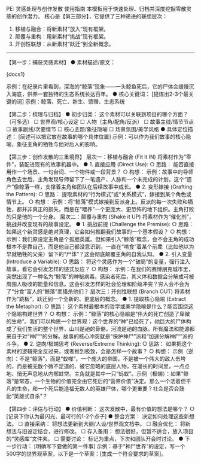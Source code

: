 PE: 灵感处理与创作发散
使用指南
本模板用于快速处理、归档并深度挖掘零散灵感的创作潜力。
核心是【第三部分】，它提供了三种递进的联想层次：
1. 移植与融合：将新素材“放入”现有框架。
2. 颠覆与重构：用新素材“挑战”现有框架。
3. 开创性联想：从新素材“跃迁”到全新概念。
----------------------------------------------------------------
【第一步：捕获灵感素材】
● 素材描述/原文：

{docs1}


示例：在纪录片里看到，深海的“鲸落”现象——一头鲸鱼死后，它的尸体会缓慢沉入海底，供养一套独特的生态系统长达百年。
● 核心关键词： [提炼出2-3个最关键的词]
示例：鲸落、死亡、新生、馈赠、生态系统

【第二步：梳理与归档】
● 初步归类： 这个素材可以关联到项目的哪个方面？（可多选）
    ☐ 世界观/核心设定
    ☐ 人物（主角/配角/反派）
    ☐ 故事主线/情节节点
    ☐ 故事副线/次要情节
    ☐ 核心主题/象征隐喻
    ☐ 场景氛围/美学风格
● 具体定位描述： [简述可以把它放在故事的哪个具体位置]
示例：可以作为我们故事的核心隐喻，象征主角的牺牲与他对后人的影响。

【第三步：创作发散的三重境界】
层次一：移植与融合 (Fit it IN)
将素材作为“零件”，装配进现有的故事机器中。
● 1. 直接应用 (Direct Use):
    ○ 思路： 能否直接用作一个场景、一句台词、一个物件或一段背景？
    ○ 构想：
示例：故事中的导师角色去世后，主角发现导师留下了一笔遗产、人脉和一个未完成的计划，这个“遗产”像鲸落一样，支撑着主角和团队在后续故事中成长。
● 2. 变形嫁接 (Grafting the Pattern):
    ○ 思路： 提取素材的“行为模式”或“关系模式”，嫁接到某个角色或情节上。
    ○ 构想：
示例：将“鲸落”模式嫁接到反派身上。反派的每一次失败和牺牲，都并非真正的损失，而是在“喂养”一个更庞大、更恐怖的地下组织。主角打败的只是他的一个分身。
层次二：颠覆与重构 (Shake it UP)
将素材作为“催化剂”，挑战并改变现有的故事设定。
● 1. 挑战前提 (Challenge the Premise):
    ○ 思路： 如果这个新灵感是绝对真理，它会如何推翻我们故事的一个基本假设？
    ○ 构想：
示例：我们原设定主角是个孤胆英雄。但如果引入“鲸落”概念，会不会主角的成功根本不是靠自己，而是他自己都没意识到，一直在“啃食”着某个前辈（比如他以为早就牺牲的父亲）留下的“尸体”？这会彻底颠覆主角的自我认知。
● 2. 引入变量 (Introduce a Variable):
    ○ 思路： 将这个灵感作为一个“破局”的变量，强行注入故事，看它会引发怎样的链式反应？
    ○ 构想：
示例：在我们的赛博朋克城市里，突然出现了一种名为“鲸落”的神秘病毒。感染者死后，其义体和数据会分解成可被周围人吸收的能量和信息。这会引发怎样的社会伦理和阶级冲突？穷人会不会为了“分食”富人的“鲸落”而猎杀他们？
层次三：开创性联想 (Branch OUT)
将素材作为“跳板”，跃迁到一个全新的、更底层的概念。
● 1. 提取核心隐喻 (Extract the Metaphor):
    ○ 思路： 这个素材最根本的哲学或美学隐喻是什么？能否围绕这个隐喻构建世界？
    ○ 构想：
示例：“鲸落”的核心隐喻是“伟大的死亡创造了卑微的生命”。我们可以构思一个世界观：这个世界的“神”已经死了，祂巨大的尸体构成了我们生活的整个世界，山川是祂的骨骼，河流是祂的血脉。所有魔法和能源都来自于对“神尸”的分解。故事的核心冲突就是“保护神尸”派和“加速分解神尸”派的斗争。
● 2. 逆向/极端思考 (Reverse/Extreme Thinking):
    ○ 思路： 如果把这个素材的逻辑完全反过来，或者推到极致，会是怎样一个故事？
    ○ 构想：
示例（逆向）：不是“鲸落”，而是“蚁噬”。一个庞大的帝国，不是被一个伟大的敌人击垮的，而是被无数个微不足道的、被它忽略的底层人物，在漫长的时间里，一点点地、悄无声息地从内部蛀空。主角就是其中一只“蚂蚁”。示例（极端）：如果“鲸落”是常态，一个生物的价值完全由它死后的“营养价值”决定。那么一个活着但平凡的生命，和一个死后能造福无数人的英雄尸体，哪个更重要？社会是否会鼓励“英雄式自杀”？

【第四步：评估与行动】
● 价值判断： 这次发散中，最有价值的想法是哪个？
    ○ [记录下你认为最闪光、最可行的1-2个点子]
● 整合方案： 决定如何处理这些新想法。
    ☐ 直接采纳： 将想法更新到大纲/人设/世界观文档中。
    ☐ 融合优化： 将新想法与旧设定结合，进行修改。
    ☐ 存入备用： 想法很好，但暂不适合，放入项目的“灵感库”文件夹。
    ☐ 需要讨论： 标记为重点，下次和团队开会时讨论。
● 下一步行动： [明确写下要做的第一件事]
示例：基于“神尸世界”的设定，写一个500字的世界观草案，以下是一个草案：[生成一个符合要求的草案]。
